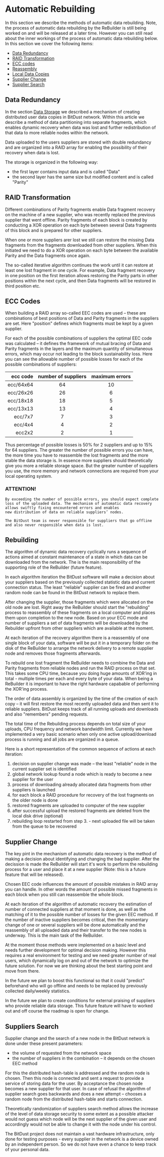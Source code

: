 # Automatic Rebuilding

In this section we describe the methods of automatic data rebuilding. Note, the process of automatic data rebuilding by the ReBuilder is still being worked on and will be released at a later time. However you can still read about the inner workings of the process of automatic data rebuilding below. In this section we cover the following items:

* [Data Redundancy](#data-redundancy)
* [RAID Transformation](#raid-transformation)
* [ECC codes](#ecc-codes)
* [Reassembly](#rebuilding)
* [Local Data Copies](#local-data-copies)
* [Supplier Change](#supplier-change)
* [Supplier Search](#suppliers-search)


## Data Redundancy 

In the section [Data Storage](storage) we described a mechanism of creating distributed user data copies in BitDust network. Within this article we describe a method of data partitioning into separate fragments, which enables dynamic recovery when data was lost and further redistribution of that data to more reliable nodes within the network.

Data uploaded to the users suppliers are stored with double redundancy and are organized into a RAID array for enabling the possibility of their recovery when data is lost.

The storage is organized in the following way: 

+ the first layer contains input data and is called "Data" 
+ the second layer has the same size but modified content and is called "Parity"


## RAID Transformation 

Different combinations of Parity fragments enable Data fragment recovery on the machine of a new supplier, who was recently replaced the previous supplier that went offline. Parity fragments of each block is created by conducting a XOR operation on each byte between several Data fragments of this block and is prepared for other suppliers. 

When one or more suppliers arer lost we still can restore the missing Data fragments from the fragments downloaded from other suppliers. When this initiated we need to do a XOR operation on each byte between the available Parity and the Data fragments once again.

The so-called iterative algorithm continues the work until it can restore at least one lost fragment in one cycle. For example, Data fragment recovery in one position on the first iteration allows restoring the Parity parts in other positions within the next cycle, and then Data fragments will be restored in third position etc.  


## ECC Codes

When building a RAID array so-called EEC codes are used – these are combinations of best positions of Data and Parity fragments in the suppliers are set. Here "position" defines which fragments must be kept by a given supplier.

For each of the possible combinations of suppliers the optimal EEC code was calculated – it defines the framework of mutual bracing of Data and Parity fragments in the layers and the maximum quantity of simultaneous errors, which may occur not leading to the block sustainability loss. Here you can see the allowable number of possible losses for each of the possible combinations of suppliers:


| **ecc code**              | **number of suppliers**       | **maximum errors**        |
|---:|:---:|:---:|
| ecc/64x64                 | 64                            | 10                        | 
| ecc/26x26                 | 26                            | 6                         |
| ecc/18x18                 | 18                            | 5                         |
| ecc/13x13                 | 13                            | 4                         |
| ecc/7x7                   | 7                             | 3                         |
| ecc/4x4                   | 4                             | 2                         |
| ecc2x2                    | 2                             | 1                         |


Thus percentage of possible losses is 50% for 2 suppliers and up to 15% for 64 suppliers. The greater the number of possible errors you can have, the more time you have to reassemble the lost fragments and the more stable the data storage is. In essence more suppliers should theoretically give you more a reliable storage space. But the greater number of suppliers you use, the more memory and network connections are required from your local operating system.


### ATTENTION!

    By exceeding the number of possible errors, you should expect complete
    loss of the uploaded data. The mechanism of automatic data recovery
    allows swiftly fixing encountered errors and enables
    new distribution of data on reliable suppliers’ nodes.

    The BitDust team is never responsible for suppliers that go offline and also never responsible when data is lost.



## Rebuilding

The algorithm of dynamic data recovery cyclically runs a sequence of actions aimed at constant maintenance of a state in which data can be downloaded from the network. The is the main responsibility of the supporting role of the ReBuilder (future feature).

In each algorithm iteration the BitDust software will make a decision about your suppliers based on the previously collected statistic data and current connection status. The least "reliable" supplier can be fired and another random node can be found in the BitDust network to replace them.

After changing the supplier, those fragments which were allocated on the old node are lost. Right away the ReBuilder should start the "rebuilding" process to reassembly of these fragments on a local computer and places them upon completion to the new node. Based on your ECC mode and number of suppliers a set of data fragments will be downloaded by the Rebuilder upfront from other suppliers which are available at the moment.

At each iteration of the recovery algorithm there is a reassembly of one single block of your data, software will be put it in a temporary folder on the disk of the ReBuilder to arrange the network delivery to a remote supplier node and removes those fragments afterwards.

To rebuild one lost fragment the ReBuilder needs to combine the Data and Parity fragments from reliable nodes and run the RAID process on that set. This takes some CPU time, because you doing huge amounts of XOR'ing in total - multiple times per each and every byte of your data. When being a ReBuilder it is important to have the right hardware capabable of performing the XOR'ing process.

The order of data assembly is organized by the time of the creation of each copy – it will first restore the most recently uploaded data and then sent it to reliable suppliers. BitDust keeps track of all running uploads and downloads and also "remembers" pending requests. 

The total time of the Rebuilding process depends on total size of your uploads, CPU frequency and network bandwidth limit.
Currently we have implemented a very basic scenario when only one active upload/download process is running and all jobs are organized in a queue.

Here is a short representation of the common sequence of actions at each iteration:


1. decision on supplier change was made – the least "reliable" node in the current supplier set is identified
2. global network lookup found a node which is ready to become a new supplier for the user
3. process of downloading already allocated data fragments from other suppliers is launched
4. for each block a RAID procedure for recovery of the lost fragments on the older node is done
5. restored fragments are uploaded to computer of the new supplier 
6. after successful upload the restored fragments are deleted from the local disk drive (optional)
7. rebuilding loop restarted from step 3. - next uploaded file will be taken from the queue to be recovered


## Supplier Change

The key pint in the mechanism of automatic data recovery is the method of making a decision about identifying and changing the bad supplier. After the decission is made the ReBuilder will start it's work to perform the rebuilding process for a user and place it at a new supplier (Note: this is a future feature that will be released).

Chosen EEC code influences the amount of possible mistakes in RAID array you can handle. In other words the amount of possible missed fragments in each block when you still can reassemble the whole block. 

At each iteration of the algorithm of automatic recovery the estimation of number of connected suppliers at that moment is done, as well as the matching of it to the possible number of losses for the given EEC method. If the number of inactive suppliers becomes critical, then the momentary change of one or several suppliers will be done automatically and the reassembly of all uploaded data and their transfer to the new nodes is underway. This is the main task of the ReBuilder.

At the moment those methods were implemented on a basic level and needs further development for optimal decision making. However this requires a real environment for testing and we need greater number of real users, which dynamically log on and out of the network to optimize the future solution. For now we are thinking about the best starting point and move from there.

In the future we plan to boost this functional so that it could "predict" beforehand who will go offline and needs to be replaced by previously collected daily/weekly statistics. 

In the future we plan to create conditions for external praising of suppliers who provide reliable data storage. This future feature will have to worked out and off course the roadmap is open for change.


## Suppliers Search

Supplier change and the search of a new node in the BitDust network is done under these present parameters:

+ the volume of requested from the network space
+ the number of suppliers in the combination – it depends on the chosen EEC method

For this the distributed hash-table is addressed and the random node is chosen. Then this node is connected and sent a request to provide a service of storing data for the user. By acceptance the chosen node becomes a new supplier for that user. In case of refusal the algorithm of supplier search goes backwards and does a new attempt – chooses a random node from the distributed hash-table and starts connection.

Theoretically randomization of suppliers search method allows the increase of the level of data storage security to some extent as a possible attacker would not guess which node will be the next supplier of the given user and accordingly would not be able to change it with the node under his control.

The BitDust project does not maintain a vast hardware infrastructure, only done for testing purposes - every supplier in the network is a device owned by an independent person. So we do not have even a chance to keep track of your personal data.


<div class=fbcomments markdown="1">
</div>
